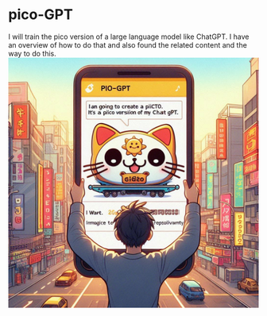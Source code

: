 # pico-GPT
I will train the pico version of a large language model like ChatGPT. I have an overview of how to do that and also found the related content and the way to do this.
![pico-gpt header image](pico-gpt.jpeg)
